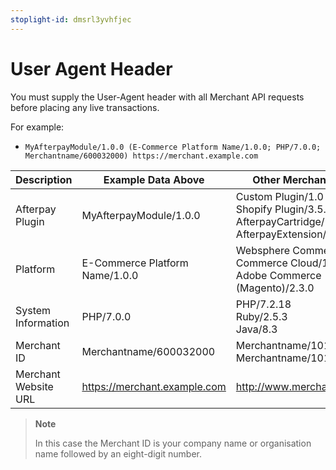 ```yaml
---
stoplight-id: dmsrl3yvhfjec
---
```


# User Agent Header

You must supply the User-Agent header with all Merchant API requests before placing any live transactions.

For example:

* `MyAfterpayModule/1.0.0 (E-Commerce Platform Name/1.0.0; PHP/7.0.0; Merchantname/600032000) https://merchant.example.com`

|Description|	Example Data Above|	Other Merchant Examples|
|---|---|----|
| Afterpay Plugin |	MyAfterpayModule/1.0.0 |	Custom Plugin/1.0<br/>Shopify Plugin/3.5.1<br/>AfterpayCartridge/1.0<br/>AfterpayExtension/2.9 |
| Platform	| E-Commerce Platform Name/1.0.0 | Websphere Commerce/8.1<br/>Commerce Cloud/1.1<br/>Adobe Commerce (Magento)/2.3.0 |
| System Information|	PHP/7.0.0	|PHP/7.2.18<br/> Ruby/2.5.3<br/> Java/8.3 |
| Merchant ID |	Merchantname/600032000 | Merchantname/101113200<br/>Merchantname/101931210|
| Merchant Website URL | https://merchant.example.com |	http://www.merchantwebsite.com |

<!--theme: info-->
> **Note**
>
> In this case the Merchant ID is your company name or organisation name followed by an eight-digit number.